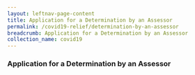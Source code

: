 ```yaml
---
layout: leftnav-page-content
title: Application for a Determination by an Assessor
permalink: /covid19-relief/determination-by-an-assessor
breadcrumb: Application for a Determination by an Assessor
collection_name: covid19
---
```


### Application for a Determination by an Assessor ###
